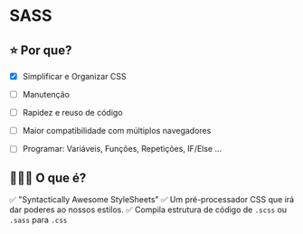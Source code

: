 #  SASS 


## ⭐️ Por que?

- [x]  Simplificar e Organizar CSS
- [ ]  Manutenção
- [ ]  Rapidez e reuso de código
- [ ]  Maior compatibilidade com múltiplos navegadores
- [ ]  Programar: Variáveis, Funções, Repetições, IF/Else ...


## 🙇🏽‍♂️ O que é?

✅ "Syntactically Awesome StyleSheets"
✅ Um pré-processador CSS que irá dar poderes ao nossos estilos. 
✅ Compila estrutura de código de `.scss` ou `.sass` para `.css`